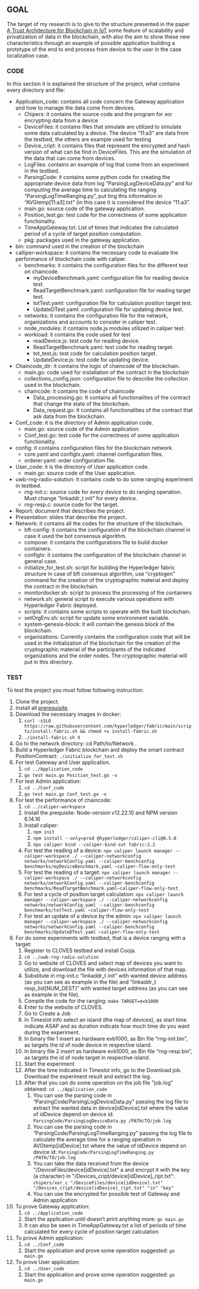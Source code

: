 ## GOAL

The target of my research is to give to the structure presented in the paper [A Trust Architecture for Blockchain in IoT](https://arxiv.org/pdf/1906.11461) some feature of scalability and privatization of data in the blockchain, with also the aim to show these new characteristics through an example of possible application building a prototype of the end to end process from device to the user in the case localization case.

### CODE

In this section it is explained the structure of the project, what contains every directory and file:
* Application_code: contains all code concern the Gateway application and how to manage the data come from devices.
  - Chipers: it contains the source code and the program for xor encrypting data from a device
  - DeviceFiles: it contains files that simulate are utilized to simulate some data calculated by a device. The device “11:a3” are data from the testbed, the others are example used for testing
  - Device_cript: it contains files that represent the encrypted and hash version of what can be find in DeviceFiles. This are the simulation of the data that can come from devices.
  - LogFiles: contains an example of log that come from an experiment in the testbed.
  - ParsingCode: it contains some python code for creating the appropriate device data from log “ParsingLogDeviceData.py” and for computing the average time to calculating the ranging “ParsingLogTimeRanging.py”, put ting this information in “AVGtemp[11:a3].txt” (in this case it is considered the device “11:a3”.
  - main.go: source code of the gateway application.
  - Position_test.go: test code for the correctness of some application functionality.
  - TimeAppGateway.txt: List of times that indicates the calculated period of a cycle of target position computation.
  - pkg: packages used in the gateway application.
* bin: command used in the creation of the blockchain
* calliper-workspace: it contains the necessary code to evaluate the performance of blockchain code with caliper.
  - benchmarks: it contains the configuration files for the different test on chaincode.
    + myDeviceBenchmark.yaml: configuration file for reading device test.
    + ReadTargetBenchmark.yaml: configuration file for reading target test.
    + totTest.yaml: configuration file for calculation position target test.
    + UpdateDTest.yaml: configuration file for updating device test.
  - networks: it contains the configuration file for the network, organizations and accounts to consider in caliper test.
  - node_modules: it contains node.js modules utilized in caliper test.
  - workload: it contains the code used for test
    + readDevice.js: test code for reading device.
    + ReadTargetBenchmark.yaml: test code for reading target.
     + tot_test.js: test code for calculation position target.
     + UpdateDevice.js: test code for updating device.
* Chaincode_dir: it contains the logic of chaincode of the blockchain.
  - main.go: code used for installation of the contract in the blockchain
  - collections_config.json: configuration file to describe the collection used in the blockchain.
  - chaincode: it contains the code of chaincode
    + Data_processing.go: It contains all functionalities of the contract that change the state of the blockchain.
    + Data_request.go: It contains all functionalities of the contract that ask data from the blockchain.
* Conf_code: it is the directory of Admin application code.
  - main.go: source code of the Admin application.
  - Conf_test.go: test code for the correctness of some application functionality.
* config: it contains configuration files for the blockchain network.
  - core.yaml and configtx.yaml: channel configuration files.
  - orderer.yaml: order configuration file.
* User_code: it is the directory of User application code.
  - main.go: source code of the User application.
* uwb-rng-radio-solution: it contains code to do some ranging experiment in testbed.
  - rng-init.c: source code for every device to do ranging operation. Must change “linkaddr_t init” for every device.
  - rng-resp.c: source code for the target.
* Report: document that describes the project.
* Presentation: slides that describe the project.
* Network: it contains all the codes for the structure of the blockchain.
  - bft-config: it contains the configuration of the blockchain channel in case it used the bot consensus algorithm.
  - compose: it contains the configurations file to build docker containers.
  - configtx: it contains the configuration of the blockchain channel in general case.
  - initialize_for_test.sh: script for building the Hyperledger fabric structure in case of bft consensus algorithm, use “cryptogen” command for the creation of  the cryptographic material  and deploy the contract in the blockchain.
  - monitordocker.sh: script to process the processing of the containers
  - network.sh: general script to execute various operations with Hyperledger Fabric deployed.
  - scripts: it contains some scripts to operate with the built blockchain.
  - setOrgEnv.sh: script for update some environment variable.
  - system-genesis-block: it will contain the genesis block of the blockchain.
  - organizations: Currently contains the configuration code that will be used in the initialization of the blockchain for the creation of the cryptographic material of the participants of the indicated organizations and the order nodes. The cryptographic material will put in this directory.

### TEST

To test the project you must follow following instruction:
1. Clone the project.
2. Install all [prerequisite](https://hyperledger-fabric.readthedocs.io/en/latest/prereqs.html).
3. Download the necessary images in docker:
   1. `curl -sSLO https://raw.githubusercontent.com/hyperledger/fabric/main/scripts/install-fabric.sh && chmod +x install-fabric.sh`
   2. `./install-fabric.sh d`
4. Go to the network directory: cd Path/to/Network  .
5. Build a Hyperledger Fabric blockchain and deploy the smart contract PositionContract: `./initialize_for_test.sh`
6. For test Gateway and User application.
   1. `cd ../Application_code`
   2. `go test main.go Position_test.go -v`
7. For test Admin application:
   1. `cd ../Conf_code`
   2. `go test main.go Conf_test.go -v`
8. For test the performance of chaincode:
   1. `cd ../caliper-workspace`
   2. Install the prequisite: Node-version v12.22.10 and NPM version 6.14.16
   3. Install caliper:
      1. `npm init`
      2. `npm install --only=prod @hyperledger/caliper-cli@0.5.0`
      3. `npx caliper bind --caliper-bind-sut fabric:2.2`
   4. For test the reading of a device: `npx caliper launch manager --caliper-workspace ./ --caliper-networkconfig networks/networkConfig.yaml --caliper-benchconfig benchmarks/myDeviceBenchmark.yaml —caliper-flow-only-test`
   5. For test the reading of a target: `npx caliper launch manager --caliper-workspace ./ --caliper-networkconfig networks/networkConfig.yaml --caliper-benchconfig benchmarks/ReadTargetBenchmark.yaml—caliper-flow-only-test`
   6. For test a cycle of position target calculation: `npx caliper launch manager --caliper-workspace ./ --caliper-networkconfig networks/networkConfig.yaml --caliper-benchconfig benchmarks/totTest.yaml —caliper-flow-only-test`
   7. For test an update of a device by the admin: `npx caliper launch manager --caliper-workspace ./ --caliper-networkconfig networks/networkConfig.yaml --caliper-benchconfig benchmarks/UpdateDTest.yaml —caliper-flow-only-test`
9. For do some experiments with testbed, that is a device ranging with a target:
   1. Register to CLOVES testbed and install Cooja.
   2. `cd ../uwb-rng-radio-solution`
   3. Go to website of CLOVES and select map of devices you want to utilize, and download the file with devices information of that map.
   4. Substitute in rng-init.c “linkaddr_t init” with wanted device address (as you can see as example in the file) and “linkaddr_t resp_list[NUM_DEST]” with wanted target address (as you can see as example in the file).
   5. Compile the code for the ranging: `make TARGET=evb1000`
   6. Enter to the website of CLOVES.
   7. Go to Create a Job
   8. In Timeslot info select an island (the map of devices), as start time indicate ASAP and as duration indicate how much time do you want during the experiment.
   9. In binary file 1 insert as hardware evb1000, as Bin file “rng-init.bin”, as targets the id of node device in respective island.
   10. In binary file 2 insert as hardware evb1000, as Bin file “rng-resp.bin”, as targets the id of node target in respective island.
   11. Start the experiment
   12. After the time indicated in Timeslot info, go to the Download job. Download the experiment result and extract the log.
   13. After that you can do some operation on the job file "job.log" obtained: `cd ../Application_code`
       1. You can use the parsing code in “ParsingCode/ParsingLogDeviceData.py” passing the log file to extract the wanted data in device[idDevice].txt where the value of idDevice depend on device id: `ParsingCode/ParsingLogDeviceData.py /PATH/TO/job.log`
       2. You can use the parsing code in “ParsingCode/ParsingLogTimeRanging.py” passing the log file to calculate the average time for a ranging operation in AVGtemp[idDevice].txt where the value of idDevice depend on device id: `ParsingCode/ParsingLogTimeRanging.py /PATH/TO/job.log`
       3. You can take the data received from the device "/DeviceFiles/device[idDevice].txt" a and encrypt it with the key (a character) in "/Devices_cript/device[idDevice]_ript.txt": `chipers/xor_c "/DeviceFiles/device[idDevice].txt" "/Devices_cript/device[idDevice]_ript.txt" "in" "key"`
       4. You can use the encrypted for possible test of Gateway and Admin application
10. To prove Gateway application:
    1. `cd ../Application_code`
    2. Start the application until doesn’t print anything more: `go main.go`
    3. It can also be seen in TimeAppGateway.txt a list of periods of time calculated for every cycle of position target calculation
11. To prove Admin application:
    1. `cd ../Conf_code`
    2. Start the application and prove some operation suggested: `go main.go`
12. To prove User application:
    1. `cd ../User_code`
    2. Start the application and prove some operation suggested: `go main.go`

